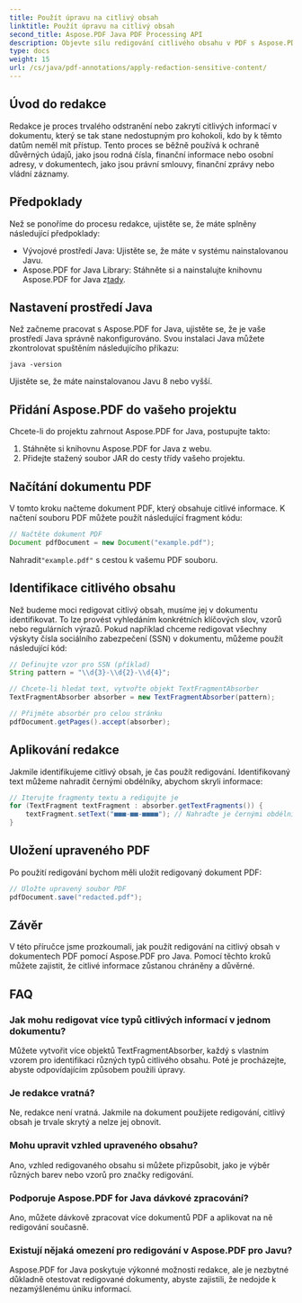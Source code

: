 ```yaml
---
title: Použít úpravu na citlivý obsah
linktitle: Použít úpravu na citlivý obsah
second_title: Aspose.PDF Java PDF Processing API
description: Objevte sílu redigování citlivého obsahu v PDF s Aspose.PDF pro Java.
type: docs
weight: 15
url: /cs/java/pdf-annotations/apply-redaction-sensitive-content/
---
```


## Úvod do redakce

Redakce je proces trvalého odstranění nebo zakrytí citlivých informací v dokumentu, který se tak stane nedostupným pro kohokoli, kdo by k těmto datům neměl mít přístup. Tento proces se běžně používá k ochraně důvěrných údajů, jako jsou rodná čísla, finanční informace nebo osobní adresy, v dokumentech, jako jsou právní smlouvy, finanční zprávy nebo vládní záznamy.

## Předpoklady

Než se ponoříme do procesu redakce, ujistěte se, že máte splněny následující předpoklady:

- Vývojové prostředí Java: Ujistěte se, že máte v systému nainstalovanou Javu.
-  Aspose.PDF for Java Library: Stáhněte si a nainstalujte knihovnu Aspose.PDF for Java z[tady](https://releases.aspose.com/pdf/java/).


## Nastavení prostředí Java

Než začneme pracovat s Aspose.PDF for Java, ujistěte se, že je vaše prostředí Java správně nakonfigurováno. Svou instalaci Java můžete zkontrolovat spuštěním následujícího příkazu:

```java -version```

Ujistěte se, že máte nainstalovanou Javu 8 nebo vyšší.

## Přidání Aspose.PDF do vašeho projektu

Chcete-li do projektu zahrnout Aspose.PDF for Java, postupujte takto:

1. Stáhněte si knihovnu Aspose.PDF for Java z webu.
2. Přidejte stažený soubor JAR do cesty třídy vašeho projektu.

## Načítání dokumentu PDF

V tomto kroku načteme dokument PDF, který obsahuje citlivé informace. K načtení souboru PDF můžete použít následující fragment kódu:

```java
// Načtěte dokument PDF
Document pdfDocument = new Document("example.pdf");
```

 Nahradit`"example.pdf"` s cestou k vašemu PDF souboru.

## Identifikace citlivého obsahu

Než budeme moci redigovat citlivý obsah, musíme jej v dokumentu identifikovat. To lze provést vyhledáním konkrétních klíčových slov, vzorů nebo regulárních výrazů. Pokud například chceme redigovat všechny výskyty čísla sociálního zabezpečení (SSN) v dokumentu, můžeme použít následující kód:

```java
// Definujte vzor pro SSN (příklad)
String pattern = "\\d{3}-\\d{2}-\\d{4}";

// Chcete-li hledat text, vytvořte objekt TextFragmentAbsorber
TextFragmentAbsorber absorber = new TextFragmentAbsorber(pattern);

// Přijměte absorbér pro celou stránku
pdfDocument.getPages().accept(absorber);
```

## Aplikování redakce

Jakmile identifikujeme citlivý obsah, je čas použít redigování. Identifikovaný text můžeme nahradit černými obdélníky, abychom skryli informace:

```java
// Iterujte fragmenty textu a redigujte je
for (TextFragment textFragment : absorber.getTextFragments()) {
    textFragment.setText("■■■-■■-■■■■"); // Nahraďte je černými obdélníky
}
```

## Uložení upraveného PDF

Po použití redigování bychom měli uložit redigovaný dokument PDF:

```java
// Uložte upravený soubor PDF
pdfDocument.save("redacted.pdf");
```

## Závěr

V této příručce jsme prozkoumali, jak použít redigování na citlivý obsah v dokumentech PDF pomocí Aspose.PDF pro Java. Pomocí těchto kroků můžete zajistit, že citlivé informace zůstanou chráněny a důvěrné.

## FAQ

### Jak mohu redigovat více typů citlivých informací v jednom dokumentu?

Můžete vytvořit více objektů TextFragmentAbsorber, každý s vlastním vzorem pro identifikaci různých typů citlivého obsahu. Poté je procházejte, abyste odpovídajícím způsobem použili úpravy.

### Je redakce vratná?

Ne, redakce není vratná. Jakmile na dokument použijete redigování, citlivý obsah je trvale skrytý a nelze jej obnovit.

### Mohu upravit vzhled upraveného obsahu?

Ano, vzhled redigovaného obsahu si můžete přizpůsobit, jako je výběr různých barev nebo vzorů pro značky redigování.

### Podporuje Aspose.PDF for Java dávkové zpracování?

Ano, můžete dávkově zpracovat více dokumentů PDF a aplikovat na ně redigování současně.

### Existují nějaká omezení pro redigování v Aspose.PDF pro Javu?

Aspose.PDF for Java poskytuje výkonné možnosti redakce, ale je nezbytné důkladně otestovat redigované dokumenty, abyste zajistili, že nedojde k nezamýšlenému úniku informací.
